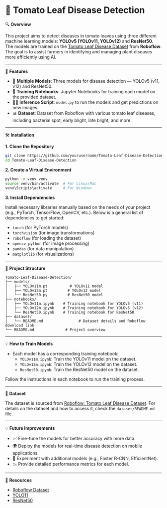 # 🍅 Tomato Leaf Disease Detection

🔍 **Overview**

This project aims to detect diseases in tomato leaves using three different machine learning models: **YOLOv5 (YOLOv11, YOLOv12)** and **ResNet50**. The models are trained on the [Tomato Leaf Disease Dataset](https://universe.roboflow.com/bryan-b56jm/tomato-leaf-disease-ssoha/dataset/63) from **Roboflow**. The goal is to assist farmers in identifying and managing plant diseases more efficiently using AI.

---

🚀 **Features**

- 🍃 **Multiple Models**: Three models for disease detection — YOLOv5 (v11, v12) and ResNet50.
- 🌾 **Training Notebooks**: Jupyter Notebooks for training each model on the provided dataset.
- 🧑‍💻 **Inference Script**: `model.py` to run the models and get predictions on new images.
- 📊 **Dataset**: Dataset from Roboflow with various tomato leaf diseases, including bacterial spot, early blight, late blight, and more.

---

🛠️ **Installation**

**1. Clone the Repository**

```bash
git clone https://github.com/yourusername/Tomato-Leaf-Disease-Detection.git
cd Tomato-Leaf-Disease-Detection
```

**2. Create a Virtual Environment**

```bash
python -m venv venv
source venv/bin/activate  # For Linux/Mac
venv\Scripts\activate     # For Windows
```

**3. Install Dependencies**

Install necessary libraries manually based on the needs of your project (e.g., PyTorch, TensorFlow, OpenCV, etc.). Below is a general list of dependencies to get started:

- `torch` (for PyTorch models)
- `torchvision` (for image transformations)
- `roboflow` (for loading the dataset)
- `opencv-python` (for image processing)
- `pandas` (for data manipulation)
- `matplotlib` (for visualizations)

---

📁 **Project Structure**

```
Tomato-Leaf-Disease-Detection/
├── models/
│   ├── YOLOv11m.pt          # YOLOv11 model
│   ├── YOLOv12m.pt         # YOLOv12 model
│   └── ResNet50.py         # ResNet50 model
├── notebooks/
│   ├── YOLOv11m.ipynb    # Training notebook for YOLOv5 (v11)
│   ├── YOLOv12m.ipynb    # Training notebook for YOLOv5 (v12)
│   └── ResNet50.ipynb    # Training notebook for ResNet50
├── dataset/
│   └── README.md                # Dataset details and Roboflow download link              
└── README.md              # Project overview
```

---

💡 **How to Train Models**

- Each model has a corresponding training notebook:
    - `YOLOv11m.ipynb`: Train the YOLOv11 model on the dataset.
    - `YOLOv12m.ipynb`: Train the YOLOv12 model on the dataset.
    - `ResNet50.ipynb`: Train the ResNet50 model on the dataset.

Follow the instructions in each notebook to run the training process.

---

📝 **Dataset**

The dataset is sourced from [Roboflow: Tomato Leaf Disease Dataset](https://universe.roboflow.com/bryan-b56jm/tomato-leaf-disease-ssoha/dataset/63). For details on the dataset and how to access it, check the `dataset/README.md` file.

---

💡 **Future Improvements**

- 📈 Fine-tune the models for better accuracy with more data.
- 🌍 Deploy the models for real-time disease detection on mobile applications.
- 🔄 Experiment with additional models (e.g., Faster R-CNN, EfficientNet).
- 📉 Provide detailed performance metrics for each model.

---

🔗 **Resources**

- [Roboflow Dataset](https://universe.roboflow.com/bryan-b56jm/tomato-leaf-disease-ssoha/dataset/63)
- [YOLO11](https://docs.ultralytics.com/fr/models/yolo11/)
- [ResNet50](https://keras.io/api/applications/resnet/#resnet50-function)
